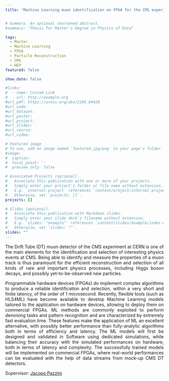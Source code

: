 ```yaml
---
title: 'Machine Learning muon identification on FPGA for the CMS experiment'


# Summary. An optional shortened abstract.
#summary: "Thesis for Master's Degree in Physics of Data"

tags:
  - Master
  - Machine Learning
  - FPGA
  - Particle Reconstruction
  - CMS
  - HEP
featured: false

show_date: false

#links:
#  - name: Custom Link
#    url: http://example.org
#url_pdf: https://arxiv.org/abs/2105.04428
#url_code:
#url_dataset:
#url_poster: 
#url_project:
#url_slides:
#url_source:
#url_video:

# Featured image
# To use, add an image named `featured.jpg/png` to your page's folder.
#image:
#  caption:
#  focal_point: ''
#  preview_only: false

# Associated Projects (optional).
#   Associate this publication with one or more of your projects.
#   Simply enter your project's folder or file name without extension.
#   E.g. `internal-project` references `content/project/internal-project/index.md`.
#   Otherwise, set `projects: []`.
projects: []

# Slides (optional).
#   Associate this publication with Markdown slides.
#   Simply enter your slide deck's filename without extension.
#   E.g. `slides: "example"` references `content/slides/example/index.md`.
#   Otherwise, set `slides: ""`.
slides: ""
---
```


<p align=justify>
The Drift Tube (DT) muon detector of the CMS experiment at CERN is one of the main elements for the identification and selection of interesting physics events at CMS.
Being able to identify and measure the properties of a muon track is thus paramount for the efficient reconstruction and selection of all kinds of rare and important physics processes, including Higgs boson decays, and possibly yet-to-be-observed new particles.
</p>

<p align=justify>
Programmable hardware devices (FPGAs) do implement complex algorithms to produce a reliable identification and selection, within a very short and finite latency, of the order of 1 microsecond.
Recently, flexible tools (such as HLS4ML) have become available to develop Machine Learning models tailored to the application on hardware devices, allowing to deploy them on commercial FPGAs.
ML methods are commonly exploited to perform denoising tasks and pattern recognition and are characterized by extremely fast evaluation time.
These features make the application of ML an excellent alternative, with possibly better performance than fully-analytic algorithms both in terms of efficiency and latency.
The ML models will first be designed and validated in Software using dedicated simulations, while balancing their accuracy with the simulated performances on hardware, both in terms of latency and complexity.
The successfully trained models will be implemented on commercial FPGAs, where real-world performances can be evaluated with the help of data streams from mock-up CMS DT detectors.
</p>

Supervisor: <a href="../../people/pazzini-jacopo">Jacopo Pazzini</a>
